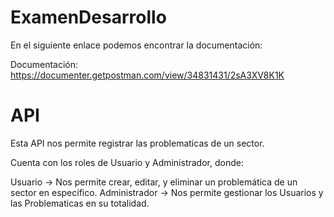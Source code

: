 # ExamenDesarrollo

En el siguiente enlace podemos encontrar la documentación:

Documentación: https://documenter.getpostman.com/view/34831431/2sA3XV8K1K

# API
Esta API nos permite registrar las problematicas de un sector.

Cuenta con los roles de Usuario y Administrador, donde:

Usuario -> Nos permite crear, editar, y eliminar un problemática de un sector en específico.
Administrador -> Nos permite gestionar los Usuarios y las Problematicas en su totalidad.
